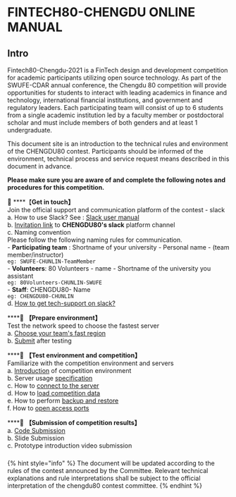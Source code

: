 # FINTECH80-CHENGDU  ONLINE MANUAL

## Intro

Fintech80-Chengdu-2021 is a FinTech design and development competition for academic participants utilizing open source technology. As part of the SWUFE-CDAR annual conference, the Chengdu 80 competition will provide opportunities for students to interact with leading academics in finance and technology, international financial institutions, and government and regulatory leaders. Each participating team will consist of up to 6 students from a single academic institution led by a faculty member or postdoctoral scholar and must include members of both genders and at least 1 undergraduate.

This document site is an introduction to the technical rules and environment of the CHENGDU80 contest. Participants should be informed of the environment, technical process and service request means described in this document in advance.

**Please make sure you are aware of and complete the following notes and procedures for this competition.**

📌 ****【**Get in touch】**  
        Join the official support and communication platform of the contest - slack   
            a. How to use Slack? See : [Slack user manual ](https://slack.com/help/articles/360059928654-How-to-use-Slack--your-quick-start-guide)  
            b. [Invitation link](https://join.slack.com/t/fintech80-chengdu2021/shared_invite/zt-s0how640-hDP4SOokgrPMF0tVVPEYFA) to **CHENGDU80's slack** platform channel   
            c. Naming convention   
         Please follow the following naming rules for communication.   
             - **Participating team** : Shortname of your university - Personal name - \(team member/instructor\)   
               `eg: SWUFE-CHUNLIN-TeamMember`  
             - **Volunteers**: 80 Volunteers - name  - Shortname of the university you assistant    
              `eg: 80Volunteers-CHUNLIN-SWUFE`  
            - **Staff**: CHENGDU80- Name   
              `eg: CHENGDU80-CHUNLIN`  
           d. [How to get tech-support on slack?](tech-support/online-support.md)  
  
 ****📌 **【Prepare environment】**  
          Test the network speed to choose the fastest server   
             a. [Choose your team's fast region](operation-manual/choose-your-fastest-region.md)  
             b.  [Submit](https://forms.gle/4mqooLhRuTGeYmNS8)  after testing   


\*\*\*\*📌 **【Test environment and competition】**  
         Familiarize with the competition environment and servers   
            a. [Introduction](intro/environment/) of competition environment  
            b. Server usage [specification ](operation-manual/server-usage-specification.md)  
            c. How to [connect to the server](operation-manual/competition-operation/connect-to-ec2.md)   
            d. How to [load competition data](operation-manual/competition-operation/obtaining-data.md)   
            e. How to perform [backup and restore ](operation-manual/competition-operation/backup-and-restore.md)  
            f. How to [open access ports](operation-manual/competition-operation/access-to-the-ports.md)  


\*\*\*\*📌 **【Submission of competition results】**   
            a. [Code Submission](operation-manual/competition-operation/code-submission.md)   
            b. Slide Submission   
            c. Prototype introduction video submission

###  <a id="user-sign-in-page"></a>

{% hint style="info" %}
The document will be updated according to the rules of the contest announced by the Committee. Relevant technical explanations and rule interpretations shall be subject to the official interpretation of the chengdu80 contest committee.
{% endhint %}


